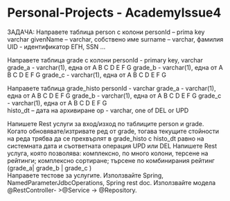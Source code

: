 # Personal-Projects - AcademyIssue4

ЗАДАЧА:
Направете таблица person с колони
personId – prima key varchar
givenName – varchar, собствено име
surname – varchar, фамилия
UID -  идентификатор ЕГН, SSN …

Направете таблица grade с колони
personId - primary key, varchar
grade_a  - varchar(1), една от A B C D E F G 
grade_b  - varchar(1), една от A B C D E F G
grade_c  - varchar(1), една от A B C D E F G   

Направете таблица grade_histo 
personId - varchar
grade_a  - varchar(1), една от A B C D E F G 
grade_b  - varchar(1), една от A B C D E F G
grade_c  - varchar(1), една от A B C D E F G   
histo_dt – дата на архивиране
op           - varchar, one of DEL or UPD

Напишете Rest услуги за вход/изход по таблиците person и grade. Когато обновявате/изтривате ред от grade, тогава текущите стойности на реда трябва да се прехвърлят в  grade_histo с histo_dt равно на системната дата и съответната операция UPD или DEL
Напишете Rest услуга, която позволява:  комплексно, по много колони, терсене на рейтинги; комплексно сортиране; търсене по комбинирания рeйтинг (grade_a|  grade_b | grade_c   )   
Направете тестове за услугите.
Използвайте Spring, NamedParameterJdbcOperations, Spring rest doc. Използвайте модела @RestController- >@Service -> @Repository. 
